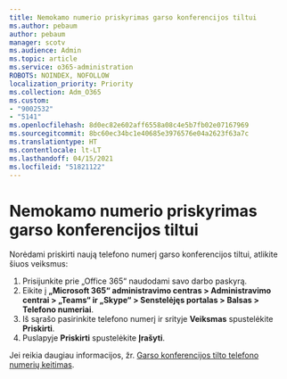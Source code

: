 ```yaml
---
title: Nemokamo numerio priskyrimas garso konferencijos tiltui
ms.author: pebaum
author: pebaum
manager: scotv
ms.audience: Admin
ms.topic: article
ms.service: o365-administration
ROBOTS: NOINDEX, NOFOLLOW
localization_priority: Priority
ms.collection: Adm_O365
ms.custom:
- "9002532"
- "5141"
ms.openlocfilehash: 8d0ec82e602aff6558a08c4e5b7fb02e07167969
ms.sourcegitcommit: 8bc60ec34bc1e40685e3976576e04a2623f63a7c
ms.translationtype: HT
ms.contentlocale: lt-LT
ms.lasthandoff: 04/15/2021
ms.locfileid: "51821122"
---
```

# <a name="assign-a-toll-free-number-to-your-audio-conferencing-bridge"></a>Nemokamo numerio priskyrimas garso konferencijos tiltui

Norėdami priskirti naują telefono numerį garso konferencijos tiltui, atlikite šiuos veiksmus:

1. Prisijunkite prie „Office 365“ naudodami savo darbo paskyrą.
2. Eikite į **„Microsoft 365“ administravimo centras > Administravimo centrai > „Teams“ ir „Skype“ > Senstelėjęs portalas > Balsas > Telefono numeriai**.
3. Iš sąrašo pasirinkite telefono numerį ir srityje **Veiksmas** spustelėkite **Priskirti**.
4. Puslapyje **Priskirti** spustelėkite **Įrašyti**.

Jei reikia daugiau informacijos, žr. [Garso konferencijos tilto telefono numerių keitimas](https://docs.microsoft.com/MicrosoftTeams/change-the-phone-numbers-on-your-audio-conferencing-bridge).
